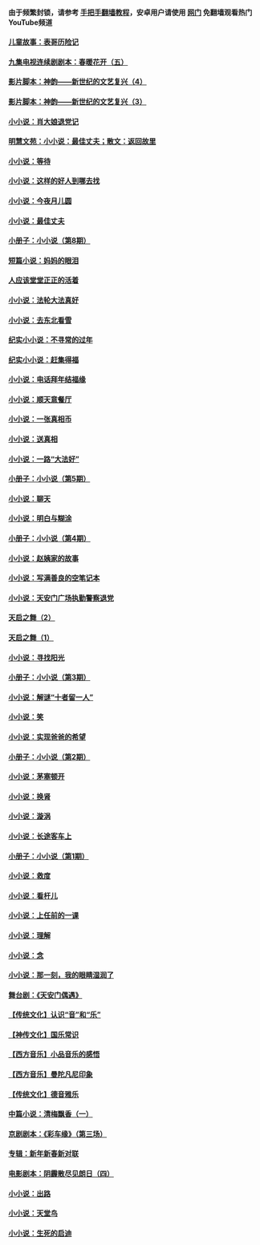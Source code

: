#### 由于频繁封锁，请参考 [手把手翻墙教程](https://github.com/gfw-breaker/guides/wiki/)，安卓用户请使用 [网门](https://github.com/gfw-breaker/nogfw/blob/master/dl.md?t=06122201) 免翻墙观看热门YouTube频道 

#### [儿童故事：表哥历险记](../pages/328/383535.md?t=06122201) 

#### [九集电视连续剧剧本：春暖花开（五）](../pages/328/275919.md?t=06122201) 

#### [影片脚本：神韵——新世纪的文艺复兴（4）](../pages/328/266089.md?t=06122201) 

#### [影片脚本：神韵——新世纪的文艺复兴（3）](../pages/328/266087.md?t=06122201) 

#### [小小说：肖大娘退党记](../pages/328/239807.md?t=06122201) 

#### [明慧文苑：小小说：最佳丈夫；散文：返回故里](../pages/328/3439.md?t=06122201) 

#### [小小说：等待](../pages/328/223927.md?t=06122201) 

#### [小小说：这样的好人到哪去找](../pages/328/209396.md?t=06122201) 

#### [小小说：今夜月儿圆](../pages/328/193588.md?t=06122201) 

#### [小小说：最佳丈夫](../pages/328/190938.md?t=06122201) 

#### [小册子：小小说（第8期）](../pages/328/188202.md?t=06122201) 

#### [短篇小说：妈妈的眼泪](../pages/328/187712.md?t=06122201) 

#### [人应该堂堂正正的活着](../pages/328/182430.md?t=06122201) 

#### [小小说：法轮大法真好](../pages/328/174669.md?t=06122201) 

#### [小小说：去东北看雪](../pages/328/173882.md?t=06122201) 

#### [纪实小小说：不寻常的过年](../pages/328/173187.md?t=06122201) 

#### [纪实小小说：赶集得福](../pages/328/172652.md?t=06122201) 

#### [小小说：电话拜年结福缘](../pages/328/172533.md?t=06122201) 

#### [小小说：顺天意餐厅](../pages/328/170182.md?t=06122201) 

#### [小小说：一张真相币](../pages/328/169410.md?t=06122201) 

#### [小小说：送真相](../pages/328/166713.md?t=06122201) 

#### [小小说：一路“大法好”](../pages/328/162016.md?t=06122201) 

#### [小册子：小小说（第5期）](../pages/328/161131.md?t=06122201) 

#### [小小说：聊天](../pages/328/159640.md?t=06122201) 

#### [小小说：明白与糊涂](../pages/328/158101.md?t=06122201) 

#### [小册子：小小说（第4期）](../pages/328/158006.md?t=06122201) 

#### [小小说：赵姨家的故事](../pages/328/157843.md?t=06122201) 

#### [小小说：写满善良的空笔记本](../pages/328/157382.md?t=06122201) 

#### [小小说：天安门广场执勤警察退党](../pages/328/156982.md?t=06122201) 

#### [天启之舞（2）](../pages/328/153440.md?t=06122201) 

#### [天启之舞（1）](../pages/328/153439.md?t=06122201) 

#### [小小说：寻找阳光](../pages/328/153065.md?t=06122201) 

#### [小册子：小小说（第3期）](../pages/328/151715.md?t=06122201) 

#### [小小说：解谜“十者留一人”](../pages/328/148967.md?t=06122201) 

#### [小小说：笑](../pages/328/148905.md?t=06122201) 

#### [小小说：实现爸爸的希望](../pages/328/148096.md?t=06122201) 

#### [小册子：小小说（第2期）](../pages/328/147214.md?t=06122201) 

#### [小小说：茅塞顿开](../pages/328/147030.md?t=06122201) 

#### [小小说：换肾](../pages/328/146770.md?t=06122201) 

#### [小小说：漩涡](../pages/328/146683.md?t=06122201) 

#### [小小说：长途客车上](../pages/328/145076.md?t=06122201) 

#### [小册子：小小说（第1期）](../pages/328/143963.md?t=06122201) 

#### [小小说：救度](../pages/328/143927.md?t=06122201) 

#### [小小说：看杆儿](../pages/328/142137.md?t=06122201) 

#### [小小说：上任前的一课](../pages/328/140808.md?t=06122201) 

#### [小小说：理解](../pages/328/140476.md?t=06122201) 

#### [小小说：念](../pages/328/139513.md?t=06122201) 

#### [小小说：那一刻，我的眼睛湿润了](../pages/328/138476.md?t=06122201) 

#### [舞台剧：《天安门偶遇》](../pages/328/117155.md?t=06122201) 

#### [【传统文化】认识“音”和“乐”](../pages/328/108667.md?t=06122201) 

#### [【神传文化】国乐常识](../pages/328/104225.md?t=06122201) 

#### [【西方音乐】小品音乐的感悟](../pages/328/102924.md?t=06122201) 

#### [【西方音乐】曼陀凡尼印象](../pages/328/102922.md?t=06122201) 

#### [【传统文化】德音雅乐](../pages/328/102923.md?t=06122201) 

#### [中篇小说：清梅飘香（一）](../pages/328/101058.md?t=06122201) 

#### [京剧剧本：《彩车缘》（第三场）](../pages/328/96434.md?t=06122201) 

#### [专辑：新年新春新对联](../pages/328/94991.md?t=06122201) 

#### [电影剧本：阴霾散尽见朗日（四）](../pages/328/87081.md?t=06122201) 

#### [小小说：出路](../pages/328/84848.md?t=06122201) 

#### [小小说：天堂鸟](../pages/328/83084.md?t=06122201) 

#### [小小说：生死的启迪](../pages/328/70977.md?t=06122201) 

